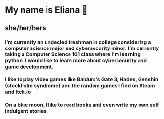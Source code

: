 # My name is Eliana 👋 
## she/her/hers
### I’m currently an undecied freshman in college considering a computer science major and cybersecurity minor. I’m currently taking a Computer Science 101 class where I'm learning python. I would like to learn more about cybersecurity and game development. 
### I like to play video games like Baldurs's Gate 3, Hades, Genshin (stockholm syndrome) and the random games I find on Steam and Itch.io
### On a blue moon, I like to read books and even write my own self indulgent stories.


<!--
**Elianff/Elianff** is a ✨ _special_ ✨ repository because its `README.md` (this file) appears on your GitHub profile.

Here are some ideas to get you started:

### I’m currently working on my college classes    
- 🌱 #I’m currently learning python
- 😄 #Pronouns: she/her
- ⚡ #Fun fact: ...
-->
